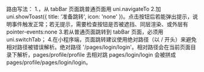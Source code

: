 路由写法：
1.，从 tabBar 页面跳普通页面用 uni.navigateTo
2.加 uni.showToast({ title: '准备跳转', icon: 'none' })。点击按钮后若能弹出提示，说明事件触发正常；若无提示，需要检查按钮是否被遮挡、同层渲染、或外层有pointer-events:none
3.若从普通页面跳转到 tabBar 页面，必须用 uni.switchTab；
4.在小程序端，页面跳转建议使用绝对路径（以 / 开头）来避免相对路径被错误解析。绝对路径 '/pages/login/login'。相对路径会在当前页面目录下解析，pages/profile/profile 去相对跳 pages/login/login 会被拼成 pages/profile/pages/login/login。